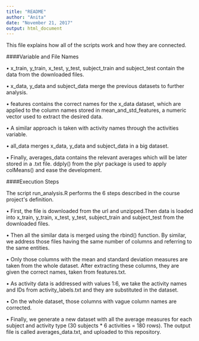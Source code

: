 ```yaml
---
title: "README"
author: "Anita"
date: "November 21, 2017"
output: html_document
---
```


This file explains how all of the scripts work and how they are connected.


####Variable and File Names

•	x_train, y_train, x_test, y_test, subject_train and subject_test contain the data from the downloaded files.

•	x_data, y_data and subject_data merge the previous datasets to further analysis.

•	features contains the correct names for the x_data dataset, which are applied to the column names stored in mean_and_std_features, a numeric vector used to extract the desired data.

•	A similar approach is taken with activity names through the activities variable.

•	all_data merges x_data, y_data and subject_data in a big dataset.

•	Finally, averages_data contains the relevant averages which will be later stored in a .txt file. ddply() from the plyr package is used to apply colMeans() and ease the development.

####Execution Steps


The script run_analysis.R performs the 6 steps described in the course project's definition.

•	First, the file is downloaded from the url and unzipped.Then data is loaded into x_train, y_train, x_test, y_test, subject_train and subject_test from the downloaded files.

•	Then all the similar data is merged using the rbind() function. By similar, we address those files having the same number of columns and referring to the same entities.

•	Only those columns with the mean and standard deviation measures are taken from the whole dataset. After extracting these columns, they are given the correct names, taken from features.txt.

•	As activity data is addressed with values 1:6, we take the activity names and IDs from activity_labels.txt and they are substituted in the dataset.

•	On the whole dataset, those columns with vague column names are corrected.

•	Finally, we generate a new dataset with all the average measures for each subject and activity type (30 subjects * 6 activities = 180 rows). The output file is called averages_data.txt, and uploaded to this repository.

